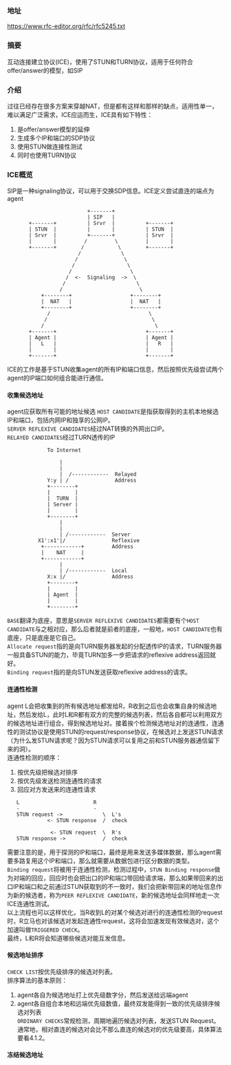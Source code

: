 ### 地址
https://www.rfc-editor.org/rfc/rfc5245.txt

### 摘要
互动连接建立协议(ICE)，使用了STUN和TURN协议，适用于任何符合offer/answer的模型，如SIP

### 介绍
过往已经存在很多方案来穿越NAT，但是都有这样和那样的缺点，适用性单一，难以满足广泛需求，ICE应运而生，ICE具有如下特性：  
1. 是offer/answer模型的延伸
2. 生成多个IP和端口的SDP协议
3. 使用STUN做连接性测试
4. 同时也使用TURN协议

### ICE概览
SIP是一种signaling协议，可以用于交换SDP信息。ICE定义尝试直连的端点为agent

                              +-------+
                              | SIP   |
           +-------+          | Srvr  |          +-------+
           | STUN  |          |       |          | STUN  |
           | Srvr  |          +-------+          | Srvr  |
           |       |         /         \         |       |
           +-------+        /           \        +-------+
                           /             \
                          /               \
                         /                 \
                        /                   \
                       /  <-  Signaling  ->  \
                      /                       \
                     /                         \
               +--------+                   +--------+
               |  NAT   |                   |  NAT   |
               +--------+                   +--------+
                 /                                \
                /                                  \
               /                                    \
           +-------+                             +-------+
           | Agent |                             | Agent |
           |   L   |                             |   R   |
           |       |                             |       |
           +-------+                             +-------+

ICE的工作是基于STUN收集agent的所有IP和端口信息，然后按照优先级尝试两个agent的IP端口如何组合能进行通信。

#### 收集候选地址
agent应获取所有可能的地址候选
```HOST CANDIDATE```是指获取得到的主机本地候选IP和端口，包括内网IP和独享的公网IP。  
```SERVER REFLEXIVE CANDIDATES```经过NAT转换的外网出口IP。  
```RELAYED CANDIDATES```经过TURN透传的IP  

                 To Internet

                     |
                     |
                     |  /------------  Relayed
                 Y:y | /               Address
                 +--------+
                 |        |
                 |  TURN  |
                 | Server |
                 |        |
                 +--------+
                     |
                     |
                     | /------------  Server
              X1':x1'|/               Reflexive
               +------------+         Address
               |    NAT     |
               +------------+
                     |
                     | /------------  Local
                 X:x |/               Address
                 +--------+
                 |        |
                 | Agent  |
                 |        |
                 +--------+

```BASE```翻译为底座，意思是```SERVER REFLEXIVE CANDIDATES```都需要有个```HOST CANDIDATE```与之相对应，那么后者就是前者的底座，一般地，```HOST CANDIDATE```也有底座，只是底座是它自己。  
```Allocate request```指的是向TURN服务器发起的分配透传IP的请求，TURN服务器一般具备STUN的能力，毕竟TURN加多一步把请求的reflexive address返回就好。  
```Binding request```指的是向STUN发送获取reflexive address的请求。  

#### 连通性检测
agent L会把收集到的所有候选地址都发给R，R收到之后也会收集自身的候选地址，然后发给L，此时L和R都有双方的完整的候选列表，然后各自都可以利用双方的候选地址进行组合，得到候选地址对。接着挨个检测候选地址对的连通性，连通性的测试协议是使用STUN的request/response协议，在候选对上发送STUN请求（为什么发STUN请求呢？因为STUN请求可以复用之前和STUN服务器通信留下来的洞）。  
连通性检测的顺序：  
1. 按优先级把候选对排序
2. 按优先级发送检测连通性的请求
3. 回应对方发送来的连通性请求
```
   L                        R
   -                        -
   STUN request ->             \  L's
             <- STUN response  /  check

              <- STUN request  \  R's
   STUN response ->            /  check
```
需要注意的是，用于探测的IP和端口，最终是用来发送多媒体数据，那么agent需要多路复用这个IP和端口，那么就需要从数据包进行区分数据的类型。  
```Binding request```将被用于连通性检测，检测过程中，```STUN Binding response```做为对端的回应，回应时也会把出口的IP和端口带回给请求端，那么如果带回来的出口IP和端口和之前通过STUN获取到的不一致时，我们会把新带回来的地址信息作为新的候选者，称为```PEER REFLEXIVE CANDIDATE```，新的候选地址会同样地走一次ICE连通性测试。  
以上流程也可以这样优化，当R收到L的对某个候选对进行的连通性检测的request时，R立马也对该候选对发起连通性request，这将会加速发现有效候选对，这个加速叫做```TRIGGERED CHECK```。  
最终，L和R将会知道哪些候选对能互发信息。  

#### 候选地址排序
```CHECK LIST```按优先级排序的候选对列表。  
排序算法的基本原则：  
1. agent各自为候选地址打上优先级数字分，然后发送给远端agent
2. agent各自组合本地和远端优先级数值，最终双发能得到一致的优先级排序候选对列表  
```ORDINARY CHECKS```常规检测，周期地遍历候选对列表，发送STUN Request。  
通常地，相对直连的候选对会比不那么直连的候选对的优先级要高，具体算法要看4.1.2。  

#### 冻结候选地址
